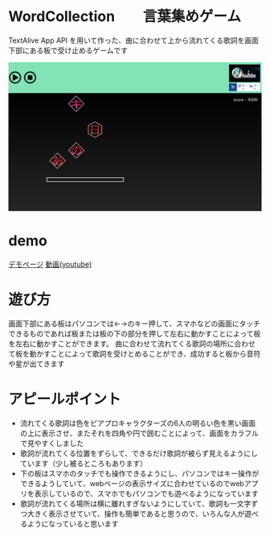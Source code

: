 # WordCollection　　言葉集めゲーム
TextAlive App API を用いて作った、曲に合わせて上から流れてくる歌詞を画面下部にある板で受け止めるゲームです

![sample](photo/wordcollection2.png)


# demo
[デモページ](https://yashinom1.github.io/WordCollection/)
[動画(youtube)](https://youtu.be/DDFEuF5H8TU)


# 遊び方
画面下部にある板はパソコンでは←→のキー押して、スマホなどの画面にタッチできるものであれば板または板の下の部分を押して左右に動かすことによって板を左右に動かすことができます。
曲に合わせて流れてくる歌詞の場所に合わせて板を動かすことによって歌詞を受けとめることができ、成功すると板から音符や星が出てきます

# アピールポイント

- 流れてくる歌詞は色をピアプロキャラクターズの6人の明るい色を黒い画面の上に表示させ、またそれを四角や円で囲むことによって、画面をカラフルで見やすくしました
- 歌詞が流れてくる位置をずらして、できるだけ歌詞が被らず見えるようにしています（少し被るところもあります）
- 下の板はスマホのタッチでも操作できるようにし、パソコンではキー操作ができるようしていて、webページの表示サイズに合わせているのでwebアプリを表示しているので、スマホでもパソコンでも遊べるようになっています
- 歌詞が流れてくる場所は横に離れすぎないようにしていて、歌詞も一文字ずつ大きく表示させていて、操作も簡単であると思うので、いろんな人が遊べるようになっていると思います
